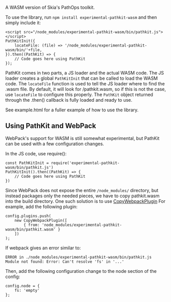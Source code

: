 A WASM version of Skia's PathOps toolkit.

To use the library, run `npm install experimental-pathkit-wasm` and then simply include it:

    <script src="/node_modules/experimental-pathkit-wasm/bin/pathkit.js"></script>
    PathKitInit({
        locateFile: (file) => '/node_modules/experimental-pathkit-wasm/bin/'+file,
    }).then((PathKit) => {
        // Code goes here using PathKit
    });

PathKit comes in two parts, a JS loader and the actual WASM code. The JS loader creates
a global `PathKitInit` that can be called to load the WASM code. The `locateFile` function
is used to tell the JS loader where to find the .wasm file. By default, it will
look for /pathkit.wasm, so if this is not the case, use `locateFile` to configure
this properly.
The `PathKit` object returned through the .then() callback is fully loaded and ready to use.

See example.html for a fuller example of how to use the library.

Using PathKit and WebPack
-------------------------

WebPack's support for WASM is still somewhat experimental, but PathKit can be
used with a few configuration changes.

In the JS code, use require():

    const PathKitInit = require('experimental-pathkit-wasm/bin/pathkit.js')
    PathKitInit().then((PathKit) => {
        // Code goes here using PathKit
    })

Since WebPack does not expose the entire `/node_modules/` directory, but instead
packages only the needed pieces, we have to copy pathkit.wasm into the build directory.
One such solution is to use [CopyWebpackPlugin](https://github.com/webpack-contrib/copy-webpack-plugin)
For example, add the following plugin:

    config.plugins.push(
        new CopyWebpackPlugin([
            { from: 'node_modules/experimental-pathkit-wasm/bin/pathkit.wasm' }
        ])
    );

If webpack gives an error similar to:

    ERROR in ./node_modules/experimental-pathkit-wasm/bin/pathkit.js
    Module not found: Error: Can't resolve 'fs' in '...'

Then, add the following configuration change to the node section of the config:

    config.node = {
        fs: 'empty'
    };